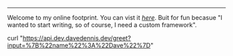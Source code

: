 ---

Welcome to my online footprint. You can vist it [_here_](https://davedennis.dev). Buit for fun becasue "I wanted to start writing, so of course, I need a custom framework".

curl "https://api.dev.davedennis.dev/greet?input=%7B%22name%22%3A%22Dave%22%7D"

